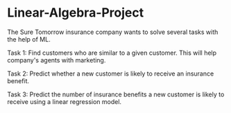 # Linear-Algebra-Project
The Sure Tomorrow insurance company wants to solve several tasks with the help of ML. 

Task 1: Find customers who are similar to a given customer. This will help company's agents with marketing.  

Task 2: Predict whether a new customer is likely to receive an insurance benefit. 

Task 3: Predict the number of insurance benefits a new customer is likely to receive using a linear regression model.

